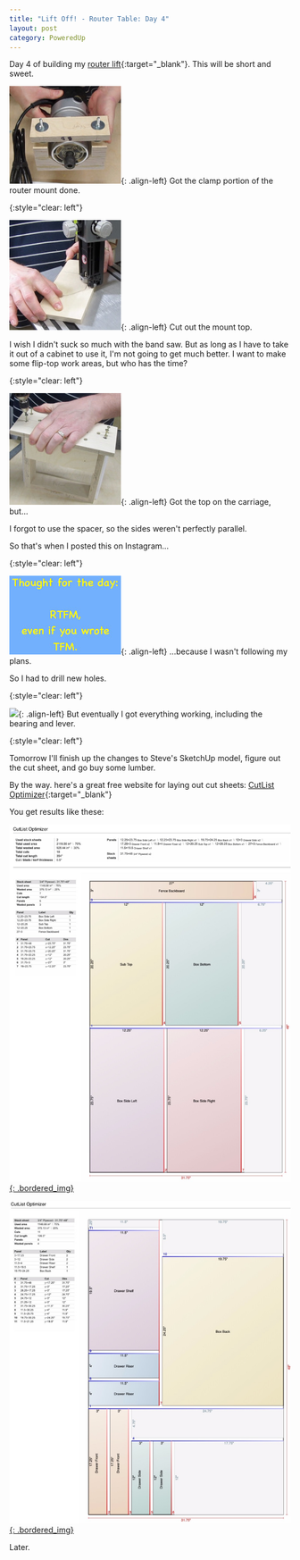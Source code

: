 ```yaml
---
title: "Lift Off! - Router Table: Day 4"
layout: post
category: PoweredUp
---
```

Day 4 of building my [router lift](https://youtu.be/LJqPDADi8MM){:target="_blank"}. This will be short and sweet.

![](/assets/images-posts/2019/02/2019-02-16.1.01.jpg){: .align-left}
Got the clamp portion of the router mount done.

{:style="clear: left"}

![](/assets/images-posts/2019/02/2019-02-16.1.02.jpg){: .align-left}
Cut out the mount top.

I wish I didn't suck so much with the band saw. But as long as I have to take it out of a cabinet to use it, I'm not going to get much better. I want to make some flip-top work areas, but who has the time?

{:style="clear: left"}

![](/assets/images-posts/2019/02/2019-02-16.1.03.jpg){: .align-left}
Got the top on the carriage, but...

I forgot to use the spacer, so the sides weren't perfectly parallel.

So that's when I posted this on Instagram...

{:style="clear: left"}

![](/assets/images-posts/2019/02/2019-02-16.1.04.jpg){: .align-left}
...because I wasn't following my plans.

So I had to drill new holes.

{:style="clear: left"}

![](/assets/images-posts/2019/02/2019-02-16.1.05.gif){: .align-left}
But eventually I got everything working, including the bearing and lever.

{:style="clear: left"}

Tomorrow I'll finish up the changes to Steve's SketchUp model, figure out the cut sheet, and go buy some lumber.

By the way. here's a great free website for laying out cut sheets: [CutList Optimizer](http://cutlistoptimizer.com/){:target="_blank"}

You get results like these:

<style>
  .bordered_img {
    padding: 10px;
    border: 2px solid black;
    background-color: white;
  }
</style>

[![](/assets/images-posts/2019/02/2019-02-16.1.06.jpg){: .bordered_img}](/assets/images-posts/2019/02/2019-02-16.1.06.jpg)

[![](/assets/images-posts/2019/02/2019-02-16.1.07.jpg){: .bordered_img}](/assets/images-posts/2019/02/2019-02-16.1.07.jpg)



Later.